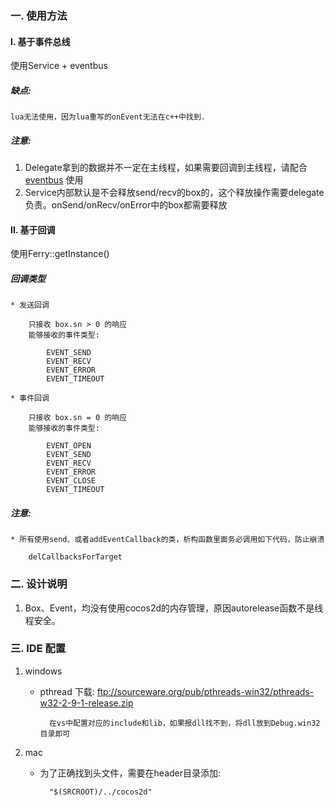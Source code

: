 ### 一. 使用方法

#### I. 基于事件总线

使用Service + eventbus

##### 缺点:
    lua无法使用，因为lua重写的onEvent无法在c++中找到.

##### 注意:
1. Delegate拿到的数据并不一定在主线程，如果需要回调到主线程，请配合 [eventbus](https://github.com/dantezhu/eventbus) 使用
2. Service内部默认是不会释放send/recv的box的，这个释放操作需要delegate负责。onSend/onRecv/onError中的box都需要释放

#### II. 基于回调

使用Ferry::getInstance()

##### 回调类型
    * 发送回调

        只接收 box.sn > 0 的响应
        能够接收的事件类型:
            
            EVENT_SEND
            EVENT_RECV
            EVENT_ERROR
            EVENT_TIMEOUT

    * 事件回调

        只接收 box.sn = 0 的响应
        能够接收的事件类型:

            EVENT_OPEN
            EVENT_SEND
            EVENT_RECV
            EVENT_ERROR
            EVENT_CLOSE
            EVENT_TIMEOUT

##### 注意:
    * 所有使用send、或者addEventCallback的类，析构函数里面务必调用如下代码，防止崩溃

        delCallbacksForTarget

### 二. 设计说明

1. Box、Event，均没有使用cocos2d的内存管理，原因autorelease函数不是线程安全。

### 三. IDE 配置

1. windows
    * pthread 下载: ftp://sourceware.org/pub/pthreads-win32/pthreads-w32-2-9-1-release.zip

            在vs中配置对应的include和lib，如果报dll找不到，将dll放到Debug.win32目录即可

2. mac
    * 为了正确找到头文件，需要在header目录添加:

            "$(SRCROOT)/../cocos2d"
